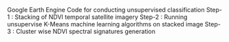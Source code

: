 Google Earth Engine Code for conducting unsupervised classification
Step-1 : Stacking of NDVI temporal satellite imagery
Step-2 : Running unsupervise K-Means machine learning algorithms on stacked image
Step-3 : Cluster wise NDVI spectral signatures generation
